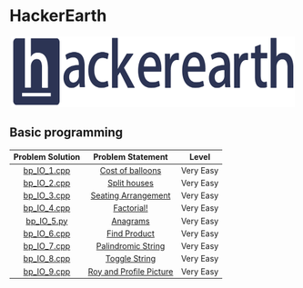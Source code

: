 # HackerEarth 

<p align="center">
  <img width="500" height="125" src=/assets/HackerEarth.png>
</p>


## Basic programming

|                               Problem Solution                                  |                         Problem Statement                                |                   Level                  |
|:-------------------------------------------------------------------------------:|:------------------------------------------------------------------------:|:----------------------------------------:|
|[bp_IO_1.cpp](Basic_Programming/Input_Output/bp_IO_1.cpp)                        |[Cost of balloons](https://rb.gy/cu2fgi)                                  |Very Easy                                 |
|[bp_IO_2.cpp](Basic_Programming/Input_Output/bp_IO_2.cpp)                        |[Split houses ](https://rb.gy/lp4zpv)                                     |Very Easy                                 |
|[bp_IO_3.cpp](Basic_Programming/Input_Output/bp_IO_3.cpp)                        |[Seating Arrangement](https://rb.gy/8bophx)                               |Very Easy                                 |
|[bp_IO_4.cpp](Basic_Programming/Input_Output/bp_IO_4.cpp)                        |[Factorial!](https://rb.gy/229zei)                                        |Very Easy                                 |
|[bp_IO_5.py](Basic_Programming/Input_Output/bp_IO_5.py)                          |[Anagrams](https://rb.gy/0kc71k)                                          |Very Easy                                 |
|[bp_IO_6.cpp](Basic_Programming/Input_Output/bp_IO_6.cpp)                        |[Find Product](https://rb.gy/fln4dk)                                      |Very Easy                                 |   
|[bp_IO_7.cpp](Basic_Programming/Input_Output/bp_IO_7.cpp)                        |[Palindromic String](https://rb.gy/dqubol)                                |Very Easy                                 |
|[bp_IO_8.cpp](Basic_Programming/Input_Output/bp_IO_8.cpp)                        |[Toggle String](https://rb.gy/bzdxww)                                     |Very Easy                                 |
|[bp_IO_9.cpp](Basic_Programming/Input_Output/bp_IO_9.cpp)                        |[Roy and Profile Picture](https://rb.gy/2ctwhm)                           |Very Easy                         |
